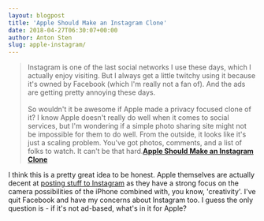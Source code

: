 ```yaml
---
layout: blogpost
title: 'Apple Should Make an Instagram Clone'
date: 2018-04-27T06:30:07+00:00
author: Anton Sten
slug: apple-instagram/
---
```


>Instagram is one of the last social networks I use these days, which I actually enjoy visiting. But I always get a little twitchy using it because it's owned by Facebook (which I'm really not a fan of). And the ads are getting pretty annoying these days.
<br /><br />
So wouldn't it be awesome if Apple made a privacy focused clone of it? I know Apple doesn't really do well when it comes to social services, but I'm wondering if a simple photo sharing site might not be impossible for them to do well. From the outside, it looks like it's just a scaling problem. You've got photos, comments, and a list of folks to watch. It can't be that hard.**[Apple Should Make an Instagram Clone](http://shapeof.com/archives/2018/4/apple_instagram_clone.html)**

I think this is a pretty great idea to be honest. Apple themselves are actually decent at [posting stuff to Instagram](https://www.instagram.com/apple/) as they have a strong focus on the camera possibilities of the iPhone combined with, you know, 'creativity'. I've quit Facebook and have my concerns about Instagram too. I guess the only question is - if it's not ad-based, what's in it for Apple? 
